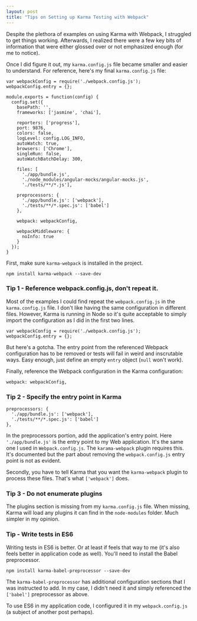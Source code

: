 ```yaml
---
layout: post  
title: "Tips on Setting up Karma Testing with Webpack"
---
```


Despite the plethora of examples on using Karma with Webpack, I struggled to get
things working. Afterwards, I realized there were a few key bits of information
that were either glossed over or not emphasized enough (for me to notice).

Once I did figure it out, my `karma.config.js` file became smaller and easier to
understand. For reference, here's my final `karma.config.js` file:

    var webpackConfig = require('./webpack.config.js');
    webpackConfig.entry = {};

    module.exports = function(config) {
      config.set({
        basePath: '',
        frameworks: ['jasmine', 'chai'],

        reporters: ['progress'],
        port: 9876,
        colors: false,
        logLevel: config.LOG_INFO,
        autoWatch: true,
        browsers: ['Chrome'],
        singleRun: false,
        autoWatchBatchDelay: 300,

        files: [
          './app/bundle.js',
          './node_modules/angular-mocks/angular-mocks.js',
          './tests/**/*.js'],

        preprocessors: {
          './app/bundle.js': ['webpack'],      
          './tests/**/*.spec.js': ['babel']
        },

        webpack: webpackConfig,

        webpackMiddleware: {
          noInfo: true
        }
      });
    }

First, make sure `karma-webpack` is installed in the project.

    npm install karma-webpack --save-dev

### Tip 1 - Reference webpack.config.js, don't repeat it.

Most of the examples I could find repeat the `webpack.config.js` in the
`karma.config.js` file. I don't like having the same configuration in different
files. However, Karma is running in Node so it's quite acceptable to simply
import the configuration as I did in the first two lines.

    var webpackConfig = require('./webpack.config.js');
    webpackConfig.entry = {};

But here's a gotcha. The entry point from the referenced Webpack configuration
has to be removed or tests will fail in weird and inscrutable ways. Easy enough,
just define an empty `entry` object (`null` won't work).

Finally, reference the Webpack configuration in the Karma configuration:

    webpack: webpackConfig,

### Tip 2 - Specify the entry point in Karma

    preprocessors: {
      './app/bundle.js': ['webpack'],      
      './tests/**/*.spec.js': ['babel']
    },

In the preprocessors portion, add the application's entry point. Here
`'./app/bundle.js'` is the entry point to my Web application. It's the same one
I used in `Webpack.config.js`. The `karama-webpack` plugin requires this. It's
documented but the part about removing the `webpack.config.js` entry point is
not as evident.

Secondly, you have to tell Karma that you want the `karma-webpack` plugin to
process these files. That's what `['webpack']` does.

### Tip 3 - Do not enumerate plugins

The plugins section is missing from my `karma.config.js` file. When missing,
Karma will load any plugins it can find in the `node-modules` folder. Much
simpler in my opinion.

### Tip - Write tests in ES6

Writing tests in ES6 is better. Or at least if feels that way to me (it's also
feels better in application code as well). You'll need to install the Babel
preprocessor.

`npm install karma-babel-preprocessor --save-dev`

The `karma-babel-preprocessor` has additional configuration sections that I was
instructed to add. In my case, I didn't need it and simply referenced the
`['babel']` preprocessor as above.

To use ES6 in my application code, I configured it in my `webpack.config.js` (a
subject of another post perhaps).

